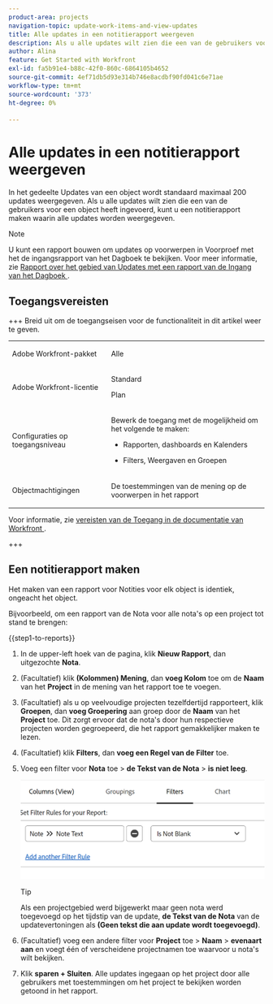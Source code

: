 ```yaml
---
product-area: projects
navigation-topic: update-work-items-and-view-updates
title: Alle updates in een notitierapport weergeven
description: Als u alle updates wilt zien die een van de gebruikers voor een object heeft ingevoerd, kunt u een notitierapport maken waarin alle updates worden weergegeven.
author: Alina
feature: Get Started with Workfront
exl-id: fa5b91e4-b88c-42f0-860c-6864105b4652
source-git-commit: 4ef71db5d93e314b746e8acdbf90fd041c6e71ae
workflow-type: tm+mt
source-wordcount: '373'
ht-degree: 0%

---
```


# Alle updates in een notitierapport weergeven

<!-- Audited: 10/2025 -->

<!--
<p data-mc-conditions="QuicksilverOrClassic.Draft mode">(NOTE: Alina: ***This is a report and it is in the Getting Started/ Updates section because I think it makes more sense to be in this area, where people want to view updates. - added this to this section from Reporting on 7/3/2018 ) </p>
-->

In het gedeelte Updates van een object wordt standaard maximaal 200 updates weergegeven. Als u alle updates wilt zien die een van de gebruikers voor een object heeft ingevoerd, kunt u een notitierapport maken waarin alle updates worden weergegeven.

>[!NOTE]
>
>U kunt een rapport bouwen om updates op voorwerpen in Voorproef met het de ingangsrapport van het Dagboek te bekijken. Voor meer informatie, zie [&#x200B; Rapport over het gebied van Updates met een rapport van de Ingang van het Dagboek &#x200B;](../../reports-and-dashboards/reports/creating-and-managing-reports/create-journal-entry-report.md).

## Toegangsvereisten

+++ Breid uit om de toegangseisen voor de functionaliteit in dit artikel weer te geven.

<table style="table-layout:auto"> 
 <col> 
 </col> 
 <col> 
 </col> 
 <tbody> 
  <tr> 
   <td role="rowheader">Adobe Workfront-pakket</td> 
   <td> <p>Alle</p> </td> 
  </tr> 
  <tr> 
   <td role="rowheader">Adobe Workfront-licentie</td> 
   <td> <p>Standard</p>
   <p>Plan</p> </td> 
  </tr> 
  <tr> 
   <td role="rowheader">Configuraties op toegangsniveau</td> 
   <td> <p>Bewerk de toegang met de mogelijkheid om het volgende te maken:</p> 
    <ul> 
     <li> <p>Rapporten, dashboards en Kalenders</p> </li> 
     <li> <p>Filters, Weergaven en Groepen</p> </li> 
    </ul> </td> 
  </tr> 
  <tr> 
   <td role="rowheader">Objectmachtigingen</td> 
   <td> <p>De toestemmingen van de mening op de voorwerpen in het rapport</p>
   </td> 
  </tr> 
 </tbody> 
</table>

Voor informatie, zie [&#x200B; vereisten van de Toegang in de documentatie van Workfront &#x200B;](/help/quicksilver/administration-and-setup/add-users/access-levels-and-object-permissions/access-level-requirements-in-documentation.md).

+++

<!--Old:
<table style="table-layout:auto"> 
 <col> 
 </col> 
 <col> 
 </col> 
 <tbody> 
  <tr> 
   <td role="rowheader">Adobe Workfront plan</td> 
   <td> <p>Any</p> </td> 
  </tr> 
  <tr> 
   <td role="rowheader">Adobe Workfront license</td> 
   <td> <p>New: Standard </p>
   <p>Current: Plan</p> </td> 
  </tr> 
  <tr> 
   <td role="rowheader">Access level configurations</td> 
   <td> <p>Edit access to:</p> 
    <ul> 
     <li> <p>Create Reports, Dashboards, and Calendars</p> </li> 
     <li> <p>Create Filters, Views, and Groupings</p> </li> 
    </ul> </td> 
  </tr> 
  <tr> 
   <td role="rowheader">Object permissions</td> 
   <td> <p>View</p>
    <p>Note: If you do not have View permission or higher to an object, information for that object doesn't display in the report.</p>  </td> 
  </tr> 
 </tbody> 
</table>-->

## Een notitierapport maken

Het maken van een rapport voor Notities voor elk object is identiek, ongeacht het object.

Bijvoorbeeld, om een rapport van de Nota voor alle nota&#39;s op een project tot stand te brengen:

{{step1-to-reports}}

1. In de upper-left hoek van de pagina, klik **Nieuw Rapport**, dan uitgezochte **Nota**.

1. (Facultatief) klik **(Kolommen) Mening**, dan **voeg Kolom** toe om de **Naam** van het **Project** in de mening van het rapport toe te voegen. 

1. (Facultatief) als u op veelvoudige projecten tezelfdertijd rapporteert, klik **Groepen**, dan **voeg Groepering** aan groep door de **Naam** van het **Project** toe. Dit zorgt ervoor dat de nota&#39;s door hun respectieve projecten worden gegroepeerd, die het rapport gemakkelijker maken te lezen. 

1. (Facultatief) klik **Filters**, dan **voeg een Regel van de Filter** toe.
1. Voeg een filter voor **Nota** toe > **de Tekst van de Nota** > **is niet leeg**.

   ![](assets/note-note-text-not-blank-filter.png)

   >[!TIP]
   >
   >   Als een projectgebied werd bijgewerkt maar geen nota werd toegevoegd op het tijdstip van de update, **de Tekst van de Nota** van de updatevertoningen als **(Geen tekst die aan update wordt toegevoegd)**.


1. (Facultatief) voeg een andere filter voor **Project** toe > **Naam** > **evenaart aan** en voegt één of verscheidene projectnamen toe waarvoor u nota&#39;s wilt bekijken.
1. Klik **sparen + Sluiten**. Alle updates ingegaan op het project door alle gebruikers met toestemmingen om het project te bekijken worden getoond in het rapport.
